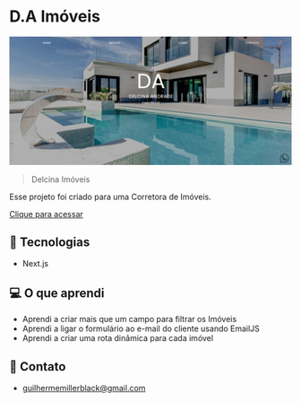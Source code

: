 # D.A Imóveis

![preview](./preview.jpeg)

> Delcina Imóveis

Esse projeto foi criado para uma Corretora de Imóveis. 

[Clique para acessar](https://delcina-guilhermes-projects-ddf478c7.vercel.app/)


## 🚀 Tecnologias

- Next.js


## 💻 O que aprendi

- Aprendi a criar mais que um campo para filtrar os Imóveis
- Aprendi a ligar o formulário ao e-mail do cliente usando EmailJS
- Aprendi a criar uma rota dinâmica para cada imóvel

## 📨 Contato

- guilhermemillerblack@gmail.com